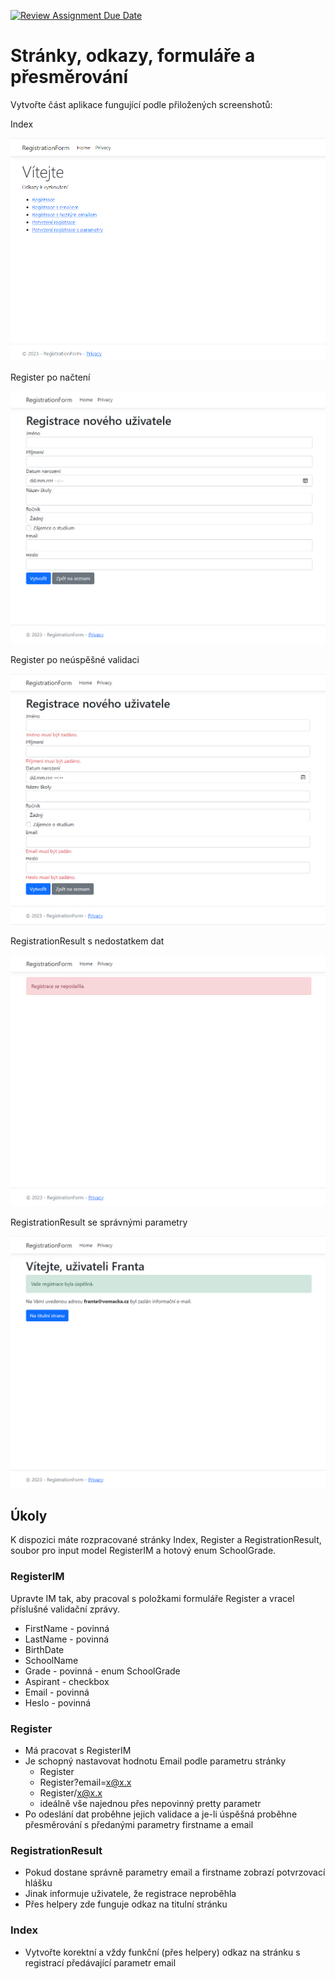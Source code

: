 [![Review Assignment Due Date](https://classroom.github.com/assets/deadline-readme-button-24ddc0f5d75046c5622901739e7c5dd533143b0c8e959d652212380cedb1ea36.svg)](https://classroom.github.com/a/zy4WkHqh)
# Stránky, odkazy, formuláře a přesměrování

Vytvořte část aplikace fungující podle přiložených screenshotů:

Index

![Obrázek 1](./screenshots/01.png)

Register po načtení

![Obrázek 2](./screenshots/02.png)

Register po neúspěšné validaci

![Obrázek 3](./screenshots/03.png)

RegistrationResult s nedostatkem dat

![Obrázek 4](./screenshots/04.png)

RegistrationResult se správnými parametry

![Obrázek 5](./screenshots/05.png)

## Úkoly

K dispozici máte rozpracované stránky Index, Register a RegistrationResult, soubor pro input model RegisterIM a hotový enum SchoolGrade.

### RegisterIM

Upravte IM tak, aby pracoval s položkami formuláře Register a vracel příslušné validační zprávy.
* FirstName - povinná
* LastName - povinná
* BirthDate
* SchoolName
* Grade - povinná - enum SchoolGrade
* Aspirant - checkbox
* Email - povinná
* Heslo - povinná

### Register
* Má pracovat s RegisterIM
* Je schopný nastavovat hodnotu Email podle parametru stránky
    * Register
    * Register?email=x@x.x
    * Register/x@x.x
    * ideálně vše najednou přes nepovinný pretty parametr
* Po odeslání dat proběhne jejich validace a je-li úspěšná proběhne přesměrování s předanými parametry firstname a email
 
### RegistrationResult
* Pokud dostane správně parametry email a firstname zobrazí potvrzovací hlášku
* Jinak informuje uživatele, že registrace neproběhla
* Přes helpery zde funguje odkaz na titulní stránku

### Index
* Vytvořte korektní a vždy funkční (přes helpery) odkaz na stránku s registrací předávající parametr email
